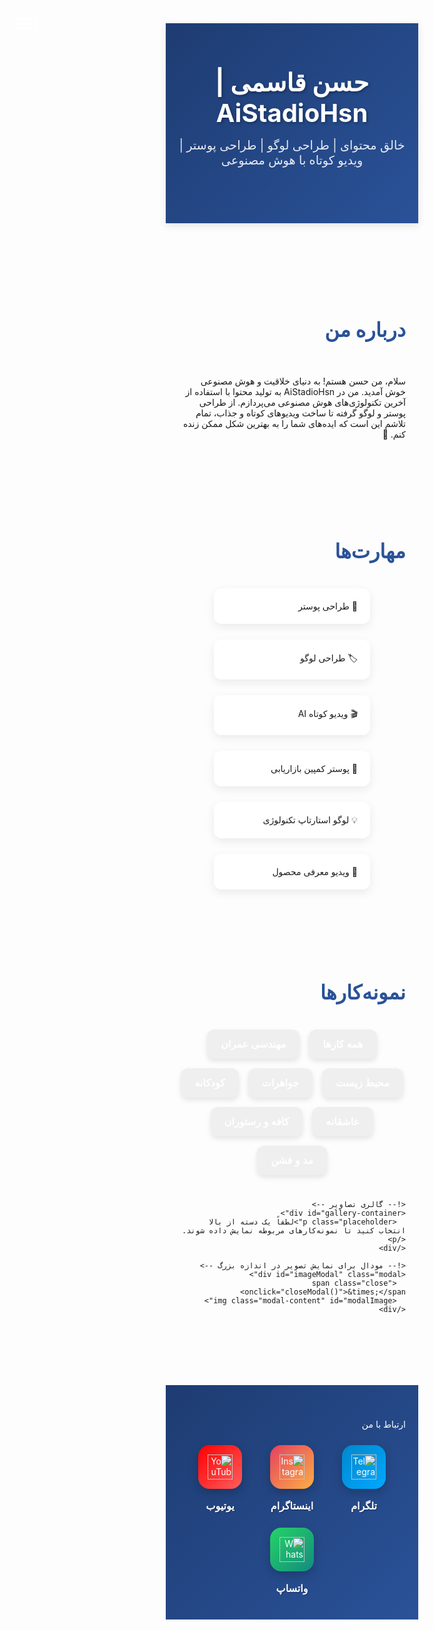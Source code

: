 <!DOCTYPE html>
<html lang="fa" dir="rtl">
<head>
  <meta charset="UTF-8">
  <meta name="viewport" content="width=device-width, initial-scale=1.0">
  <title>AiStadioHsn | حسن قاسمی</title>
  <style>
    /* تنظیمات کلی */
    * {
      box-sizing: border-box;
      margin: 0;
      padding: 0;
    }
    
    body {
      font-family: Tahoma, sans-serif;
      margin: 0;
      padding: 0;
      background: linear-gradient(135deg, #f5f7fa 0%, #c3cfe2 100%);
      color: #333;
      text-align: center;
      line-height: 1.6;
    }
    
    /* هدر */
    header {
      background: linear-gradient(135deg, #1e3c72 0%, #2a5298 100%);
      color: white;
      padding: 70px 20px;
      position: relative;
      box-shadow: 0 4px 12px rgba(0,0,0,0.1);
    }
    
    header h1 {
      margin: 0;
      font-size: 2.5rem;
      text-shadow: 2px 2px 4px rgba(0,0,0,0.3);
    }
    
    header p {
      font-size: 1.2rem;
      margin-top: 15px;
      opacity: 0.9;
    }
    
    /* بخش‌ها */
    section {
      padding: 50px 20px;
      max-width: 1200px;
      margin: 0 auto;
    }
    
    h2 {
      margin-bottom: 30px;
      color: #2a5298;
      font-size: 2rem;
      position: relative;
      display: inline-block;
      padding-bottom: 10px;
    }
    
    h2:after {
      content: '';
      position: absolute;
      bottom: 0;
      left: 50%;
      transform: translateX(-50%);
      width: 80px;
      height: 4px;
      background: linear-gradient(90deg, #1e3c72, #2a5298);
      border-radius: 2px;
    }
    
    /* مهارت‌ها */
    .skills {
      display: flex;
      flex-wrap: wrap;
      justify-content: center;
      gap: 25px;
    }
    
    .skill {
      background: white;
      padding: 20px;
      border-radius: 12px;
      box-shadow: 0 5px 15px rgba(0,0,0,0.08);
      width: 250px;
      transition: transform 0.3s, box-shadow 0.3s;
    }
    
    .skill:hover {
      transform: translateY(-5px);
      box-shadow: 0 8px 20px rgba(0,0,0,0.12);
    }
    
    /* دکمه‌های نمونه کارها */
    .portfolio-buttons {
      display: flex;
      flex-wrap: wrap;
      justify-content: center;
      gap: 15px;
      margin-bottom: 40px;
    }
    
    .portfolio-buttons button {
      padding: 14px 22px;
      border: none;
      border-radius: 12px;
      font-size: 1rem;
      cursor: pointer;
      font-weight: bold;
      transition: all 0.3s;
      box-shadow: 0 4px 8px rgba(0,0,0,0.1);
      color: white !important;
    }
    
    .portfolio-buttons button:hover, 
    .portfolio-buttons button.active {
      transform: translateY(-3px);
      box-shadow: 0 6px 12px rgba(0,0,0,0.15);
      opacity: 0.95;
    }
    
    /* رنگ‌بندی دکمه‌ها */
    button[onclick*="all"] {
      background: linear-gradient(135deg, #6c5ce7, #a29bfe);
    }
    
    button[onclick*="civil"] {
      background: linear-gradient(135deg, #3498db, #74b9ff);
    }
    
    button[onclick*="environment"] {
      background: linear-gradient(135deg, #2ecc71, #55efc4);
    }
    
    button[onclick*="jewelry"] {
      background: linear-gradient(135deg, #f39c12, #fdcb6e);
    }
    
    button[onclick*="kids"] {
      background: linear-gradient(135deg, #e84393, #fd79a8);
    }
    
    button[onclick*="romantic"] {
      background: linear-gradient(135deg, #e74c3c, #ff7675);
    }
    
    button[onclick*="cafe-restaurant"] {
      background: linear-gradient(135deg, #d35400, #f39c12);
    }
    
    button[onclick*="fashion"] {
      background: linear-gradient(135deg, #9b59b6, #a29bfe);
    }
    
    /* فوتر */
    footer {
      background: linear-gradient(135deg, #1e3c72 0%, #2a5298 100%);
      color: white;
      padding: 40px 20px;
      margin-top: 50px;
    }
    
    .socials {
      margin-top: 25px;
      display: flex;
      justify-content: center;
      gap: 25px;
      flex-wrap: wrap;
    }
    
    .social-item {
      display: flex;
      flex-direction: column;
      align-items: center;
      text-decoration: none;
      color: white;
      transition: transform 0.3s;
      width: 90px;
    }
    
    .social-item:hover {
      transform: translateY(-5px);
    }
    
    .social-icon {
      width: 70px;
      height: 70px;
      border-radius: 18px;
      display: flex;
      align-items: center;
      justify-content: center;
      background: rgba(255, 255, 255, 0.15);
      transition: all 0.3s;
      cursor: pointer;
      box-shadow: 0 6px 15px rgba(0,0,0,0.2);
      position: relative;
      overflow: hidden;
      margin-bottom: 12px;
    }
    
    .social-icon:before {
      content: '';
      position: absolute;
      top: 0;
      left: 0;
      width: 100%;
      height: 100%;
      background: linear-gradient(45deg, transparent, rgba(255,255,255,0.2), transparent);
      transform: translateX(-100%);
      transition: transform 0.6s;
    }
    
    .social-icon:hover:before {
      transform: translateX(100%);
    }
    
    .social-icon:hover {
      background: rgba(255, 255, 255, 0.25);
      box-shadow: 0 10px 20px rgba(0,0,0,0.3);
      transform: scale(1.1);
    }
    
    .social-icon img {
      width: 40px;
      height: 40px;
      object-fit: contain;
    }
    
    .social-name {
      font-size: 1rem;
      font-weight: bold;
      margin-top: 5px;
      text-shadow: 1px 1px 2px rgba(0,0,0,0.3);
    }
    
    /* استایل‌های مودال و گالری */
    .modal {
      display: none;
      position: fixed;
      z-index: 1000;
      left: 0;
      top: 0;
      width: 100%;
      height: 100%;
      background-color: rgba(0,0,0,0.95);
      overflow: auto;
      padding: 20px;
    }
    
    .modal-content {
      margin: auto;
      display: block;
      max-width: 90%;
      max-height: 85%;
      margin-top: 40px;
      border-radius: 8px;
      box-shadow: 0 5px 25px rgba(0,0,0,0.25);
      animation: zoom 0.3s ease;
    }
    
    @keyframes zoom {
      from {transform: scale(0.9); opacity: 0;}
      to {transform: scale(1); opacity: 1;}
    }
    
    .close {
      position: absolute;
      top: 25px;
      right: 35px;
      color: #f1f1f1;
      font-size: 45px;
      font-weight: bold;
      cursor: pointer;
      transition: 0.3s;
      z-index: 1001;
    }
    
    .close:hover {
      color: #ffcc00;
      transform: rotate(90deg);
    }
    
    .gallery {
      display: flex;
      flex-wrap: wrap;
      justify-content: center;
      gap: 20px;
      margin-top: 30px;
    }
    
    .gallery-item {
      width: 220px;
      height: 220px;
      object-fit: cover;
      cursor: pointer;
      border-radius: 10px;
      transition: all 0.3s;
      box-shadow: 0 5px 15px rgba(0,0,0,0.1);
    }
    
    .gallery-item:hover {
      transform: scale(1.05) rotate(2deg);
      box-shadow: 0 8px 20px rgba(0,0,0,0.2);
    }
    
    .category-title {
      margin-top: 40px;
      color: #2a5298;
      border-bottom: 3px solid #2a5298;
      padding-bottom: 12px;
      display: inline-block;
      font-size: 1.5rem;
    }
    
    .placeholder {
      color: #777;
      font-style: italic;
      margin: 50px 0;
      font-size: 1.1rem;
    }
    
    /* منوی همبرگری */
    .menu-btn {
      position: fixed;
      top: 25px;
      left: 25px;
      background: rgba(255, 255, 255, 0.2);
      border: none;
      border-radius: 8px;
      width: 50px;
      height: 50px;
      cursor: pointer;
      display: flex;
      flex-direction: column;
      justify-content: center;
      align-items: center;
      gap: 5px;
      z-index: 1002;
      transition: 0.3s;
      backdrop-filter: blur(5px);
    }
    
    .menu-btn:hover {
      background: rgba(255, 255, 255, 0.3);
    }
    
    .menu-btn span {
      display: block;
      width: 30px;
      height: 3px;
      background: white;
      border-radius: 2px;
      transition: 0.3s;
    }
    
    .nav-menu {
      position: fixed;
      top: 0;
      left: -300px;
      width: 280px;
      height: 100%;
      background: linear-gradient(135deg, #1e3c72 0%, #2a5298 100%);
      padding: 100px 25px 25px;
      z-index: 1001;
      transition: 0.4s;
      box-shadow: 2px 0 15px rgba(0,0,0,0.2);
    }
    
    .nav-menu.active {
      left: 0;
    }
    
    .nav-menu a {
      display: flex;
      align-items: center;
      color: white;
      text-decoration: none;
      padding: 18px;
      margin: 15px 0;
      border-radius: 8px;
      transition: 0.3s;
      font-size: 1.1rem;
    }
    
    .nav-menu a i {
      margin-left: 12px;
      font-size: 1.2rem;
    }
    
    .nav-menu a:hover {
      background: rgba(255, 255, 255, 0.15);
      transform: translateX(5px);
    }
    
    .overlay {
      display: none;
      position: fixed;
      top: 0;
      left: 0;
      width: 100%;
      height: 100%;
      background: rgba(0,0,0,0.7);
      z-index: 1000;
    }
    
    .overlay.active {
      display: block;
    }
    
    /* ریسپانسیو */
    @media (max-width: 768px) {
      header h1 {
        font-size: 2rem;
      }
      
      header p {
        font-size: 1rem;
      }
      
      .portfolio-buttons {
        gap: 10px;
      }
      
      .portfolio-buttons button {
        padding: 12px 16px;
        font-size: 0.9rem;
      }
      
      .gallery-item {
        width: 150px;
        height: 150px;
      }
      
      .socials {
        gap: 15px;
      }
      
      .social-icon {
        width: 60px;
        height: 60px;
      }
      
      .social-icon img {
        width: 32px;
        height: 32px;
      }
      
      .social-name {
        font-size: 0.9rem;
      }
    }
  </style>
</head>
<body>

  <!-- منوی همبرگری -->
  <button class="menu-btn" onclick="toggleMenu()">
    <span></span>
    <span></span>
    <span></span>
  </button>
  
  <div class="nav-menu" id="navMenu">
    <a href="#about" onclick="toggleMenu()">معرفی من</a>
    <a href="#skills" onclick="toggleMenu()">مهارت‌ها</a>
    <a href="#portfolio" onclick="toggleMenu()">نمونه کارها</a>
    <a href="#contact" onclick="toggleMenu()">تماس با من</a>
  </div>
  
  <div class="overlay" id="overlay" onclick="toggleMenu()"></div>

  <header>
    <h1>حسن قاسمی | AiStadioHsn</h1>
    <p>خالق محتوای | طراحی لوگو | طراحی پوستر | ویدیو کوتاه با هوش مصنوعی</p>
  </header>

  <section id="about">
    <h2>درباره من</h2>
    <p>
      سلام، من حسن هستم! به دنیای خلاقیت و هوش مصنوعی خوش آمدید.  
      من در AiStadioHsn به تولید محتوا با استفاده از آخرین تکنولوژی‌های هوش مصنوعی می‌پردازم.  
      از طراحی پوستر و لوگو گرفته تا ساخت ویدیوهای کوتاه و جذاب، تمام تلاشم این است که ایده‌های شما را به بهترین شکل ممکن زنده کنم. 🌹
    </p>
  </section>

  <section id="skills">
    <h2>مهارت‌ها</h2>
    <div class="skills">
      <div class="skill">🎨 طراحی پوستر</div>
      <div class="skill">🏷️ طراحی لوگو</div>
      <div class="skill">🎬 ویدیو کوتاه AI</div>
      <div class="skill">📢 پوستر کمپین بازاریابی</div>
      <div class="skill">💡 لوگو استارتاپ تکنولوژی</div>
      <div class="skill">📱 ویدیو معرفی محصول</div>
    </div>
  </section>

  <section id="portfolio">
    <h2>نمونه‌کارها</h2>
    <div class="portfolio-buttons">
      <button onclick="showCategory('all')">همه کارها</button>
      <button onclick="showCategory('civil')">مهندسی عمران</button>
      <button onclick="showCategory('environment')">محیط زیست</button>
      <button onclick="showCategory('jewelry')">جواهرات</button>
      <button onclick="showCategory('kids')">کودکانه</button>
      <button onclick="showCategory('romantic')">عاشقانه</button>
      <button onclick="showCategory('cafe-restaurant')">کافه و رستوران</button>
      <button onclick="showCategory('fashion')">مد و فشن</button>
    </div>
    
    <!-- گالری تصاویر -->
    <div id="gallery-container">
      <p class="placeholder">لطفاً یک دسته از بالا انتخاب کنید تا نمونه‌کارهای مربوطه نمایش داده شوند.</p>
    </div>
    
    <!-- مودال برای نمایش تصویر در اندازه بزرگ -->
    <div id="imageModal" class="modal">
      <span class="close" onclick="closeModal()">&times;</span>
      <img class="modal-content" id="modalImage">
    </div>
  </section>

  <footer id="contact">
    <p>ارتباط با من</p>
    <div class="socials">
      <a href="https://t.me/AiStadioHsn" class="social-item" target="_blank" rel="noopener noreferrer">
        <div class="social-icon" style="background: linear-gradient(135deg, #0088cc, #00a8ff);">
          <img src="https://upload.wikimedia.org/wikipedia/commons/8/83/Telegram_2019_Logo.svg" alt="Telegram">
        </div>
        <span class="social-name">تلگرام</span>
      </a>
      <a href="https://instagram.com/AiStadioHsn" class="social-item" target="_blank" rel="noopener noreferrer">
        <div class="social-icon" style="background: linear-gradient(135deg, #e4405f, #fcaf45);">
          <img src="https://upload.wikimedia.org/wikipedia/commons/e/e7/Instagram_logo_2016.svg" alt="Instagram">
        </div>
        <span class="social-name">اینستاگرام</span>
      </a>
      <a href="https://youtube.com/@aistadiohsn?sub_confirmation=1" class="social-item" target="_blank" rel="noopener noreferrer">
        <div class="social-icon" style="background: linear-gradient(135deg, #ff0000, #ff5e5e);">
          <img src="https://upload.wikimedia.org/wikipedia/commons/4/42/YouTube_icon_%282013-2017%29.png" alt="YouTube">
        </div>
        <span class="social-name">یوتیوب</span>
      </a>
      <a href="https://wa.me/989199124951" class="social-item" target="_blank" rel="noopener noreferrer">
        <div class="social-icon" style="background: linear-gradient(135deg, #25d366, #128c7e);">
          <img src="https://upload.wikimedia.org/wikipedia/commons/6/6b/WhatsApp.svg" alt="WhatsApp">
        </div>
        <span class="social-name">واتساپ</span>
      </a>
    </div>
  </footer>

  <script>
    // شیء حاوی تصاویر هر دسته
    const portfolioImages = {
      civil: [
        "https://i.ibb.co/Q7WyJ4vD/IMG-20250902-083237-373.jpg",
        "https://i.ibb.co/pBcvP6mW/IMG-20250902-083237-243.jpg",
        "https://i.ibb.co/Xftw6B0G/IMG-20250902-083237-739.jpg",
        "https://i.ibb.co/0jcjkF44/IMG-20250902-083237-709.jpg"
      ],
      environment: [
        "https://i.ibb.co/0jwsgXgm/Leonardo-Phoenix-10-Ecofriendly-company-logo-featuring-intrica-0.jpg",
        "https://i.ibb.co/0yZStYSb/Leonardo-Phoenix-10-Ecofriendly-company-logo-featuring-intrica-1.jpg",
        "https://i.ibb.co/1Y25rgC4/Leonardo-Phoenix-10-Ecofriendly-company-logo-featuring-intrica-2.jpg",
        "https://i.ibb.co/Rkx77qyw/Leonardo-Phoenix-10-Ecofriendly-company-logo-featuring-intrica-3.jpg"
      ],
      jewelry: [
        "https://i.ibb.co/TDXxBm4V/Leonardo-Phoenix-10-Luxury-jewelry-brand-logo-featuring-a-gold-0.jpg",
        "https://i.ibb.co/9HFLWH3X/Leonardo-Phoenix-10-Luxury-jewelry-brand-logo-featuring-a-gold-2.jpg",
        "https://i.ibb.co/Q7zQBxvp/Leonardo-Phoenix-10-Luxury-jewelry-brand-logo-featuring-a-gold-3.jpg"
      ],
      kids: [
        "https://i.ibb.co/hFrxdQKz/Leonardo-Phoenix-10-Playful-kids-brand-logo-featuring-a-variet-1.jpg",
        "https://i.ibb.co/S4JtJxk3/Leonardo-Phoenix-10-Playful-kids-brand-logo-featuring-a-variet-0.jpg",
        "https://i.ibb.co/3yVsWcct/Leonardo-Phoenix-10-Playful-kids-brand-logo-featuring-a-variet-2.jpg",
        "https://i.ibb.co/M56ZmyQd/Leonardo-Phoenix-10-Playful-kids-brand-logo-featuring-a-variet-3.jpg"
      ],
      romantic: [
        "https://i.ibb.co/9k5B3LS9/Lucid-Origin-A-romantic-cinematic-portrait-of-a-beautiful-Iran-2.jpg",
        "https://i.ibb.co/gZFyJ5bx/Lucid-Origin-A-romantic-cinematic-portrait-of-a-beautiful-Iran-1.jpg",
        "https://i.ibb.co/cXCFDDSZ/Lucid-Origin-A-romantic-cinematic-portrait-of-a-beautiful-Iran-0.jpg",
        "https://i.ibb.co/GvR3jVRF/GPT-Image-1-A-romantic-cinematic-portrait-of-an-Iranian-Muslim-0.png"
      ],
      'cafe-restaurant': [
        "https://i.ibb.co/XrvdQSjd/Lucid-Origin-Elegant-golden-fork-and-knife-intricately-forming-0.jpg",
        "https://i.ibb.co/rfbVnwGr/Lucid-Origin-Elegant-golden-fork-and-knife-intricately-forming-2.jpg",
        "https://i.ibb.co/yBcYG326/Lucid-Origin-Elegant-golden-fork-and-knife-intricately-forming-1.jpg",
        "https://i.ibb.co/m5rkmLM0/Leonardo-Phoenix-10-Artistic-coffee-shop-logo-featuring-a-deli-1.jpg",
        "https://i.ibb.co/1YPgQrcQ/Leonardo-Phoenix-10-Artistic-coffee-shop-logo-featuring-a-deli-0.jpg",
        "https://i.ibb.co/WWBk4M2n/Leonardo-Phoenix-10-Artistic-coffee-shop-logo-featuring-a-deli-2.jpg",
        "https://i.ibb.co/MkxDSL5K/Leonardo-Phoenix-10-Artistic-coffee-shop-logo-featuring-a-deli-3.jpg"
      ],
      fashion: [
        "https://i.ibb.co/ymX9dvfP/GPT-Image-1-A-cinematic-fashion-poster-featuring-a-tall-elegan-0.png",
        "https://i.ibb.co/Rp1vgWcx/GPT-Image-1-A-minimalist-fashion-logo-concept-featuring-a-styl-0.png",
        "https://i.ibb.co/d0kwdxyx/GPT-Image-1-A-highend-fashion-poster-featuring-a-dramatic-silh-0.png",
        "https://i.ibb.co/Lz5Ym4J5/Lucid-Origin-A-glamorous-fashion-editorial-portrait-of-a-stunn-2.jpg",
        "https://i.ibb.co/S7yDPGky/Lucid-Origin-A-glamorous-fashion-editorial-portrait-of-a-stunn-1.jpg",
        "https://i.ibb.co/7N6g5FXk/Lucid-Origin-A-glamorous-fashion-editorial-portrait-of-a-stunn-0.jpg",
        "https://i.ibb.co/xqgKJf20/Lucid-Origin-A-cinematic-fashion-portrait-of-a-Persian-female-2.jpg",
        "https://i.ibb.co/nq7nNQXM/Lucid-Origin-A-cinematic-fashion-portrait-of-a-Persian-female-0.jpg",
        "https://i.ibb.co/YF1m4pqn/Lucid-Origin-A-cinematic-fashion-portrait-of-a-Persian-female-1.jpg",
        "https://i.ibb.co/MD5Rktk6/Lucid-Origin-A-highfashion-editorial-portrait-of-a-confident-f-2.jpg",
        "https://i.ibb.co/LzhkWVVr/Lucid-Origin-A-highfashion-editorial-portrait-of-a-confident-f-0.jpg"
      ]
    };

    // تابع برای نمایش تمام تصاویر
    function showAllWorks() {
      const galleryContainer = document.getElementById('gallery-container');
      galleryContainer.innerHTML = '<h3 class="category-title">همه نمونه کارها</h3>';
      
      const categories = {
        civil: "مهندسی عمران",
        environment: "محیط زیست",
        jewelry: "جواهرات",
        kids: "کودکانه",
        romantic: "عاشقانه",
        'cafe-restaurant': "کافه و رستوران",
        fashion: "مد و فشن"
      };
      
      for (const [category, title] of Object.entries(categories)) {
        const categoryTitle = document.createElement('h4');
        categoryTitle.className = 'category-title';
        categoryTitle.style.marginTop = '40px';
        categoryTitle.textContent = title;
        galleryContainer.appendChild(categoryTitle);
        
        const galleryDiv = document.createElement('div');
        galleryDiv.className = 'gallery';
        
        portfolioImages[category].forEach(imageUrl => {
          const img = document.createElement('img');
          img.src = imageUrl;
          img.alt = title;
          img.className = 'gallery-item';
          img.onclick = function() {
            openModal(imageUrl);
          };
          galleryDiv.appendChild(img);
        });
        
        galleryContainer.appendChild(galleryDiv);
      }
    }

    // تابع برای نمایش تصاویر هر دسته
    function showCategory(category) {
      const buttons = document.querySelectorAll('.portfolio-buttons button');
      buttons.forEach(btn => btn.classList.remove('active'));
      event.target.classList.add('active');
      
      if (category === 'all') {
        showAllWorks();
        return;
      }
      
      const galleryContainer = document.getElementById('gallery-container');
      const categoryTitle = {
        civil: "مهندسی عمران",
        environment: "محیط زیست",
        jewelry: "جواهرات",
        kids: "کودکانه",
        romantic: "عاشقانه",
        'cafe-restaurant': "کافه و رستوران",
        fashion: "مد و فشن"
      };
      
      // ایجاد عنوان دسته
      galleryContainer.innerHTML = `<h3 class="category-title">${categoryTitle[category]}</h3>`;
      
      // ایجاد گالری تصاویر
      const galleryDiv = document.createElement('div');
      galleryDiv.className = 'gallery';
      
      portfolioImages[category].forEach(imageUrl => {
        const img = document.createElement('img');
        img.src = imageUrl;
        img.alt = categoryTitle[category];
        img.className = 'gallery-item';
        img.onclick = function() {
          openModal(imageUrl);
        };
        galleryDiv.appendChild(img);
      });
      
      galleryContainer.appendChild(galleryDiv);
    }

    // توابع مربوط به مودال
    function openModal(imageUrl) {
      const modal = document.getElementById('imageModal');
      const modalImg = document.getElementById('modalImage');
      modal.style.display = 'block';
      modalImg.src = imageUrl;
    }

    function closeModal() {
      document.getElementById('imageModal').style.display = 'none';
    }

    // توابع مربوط به منوی همبرگری
    function toggleMenu() {
      const navMenu = document.getElementById('navMenu');
      const overlay = document.getElementById('overlay');
      navMenu.classList.toggle('active');
      overlay.classList.toggle('active');
    }

    // بستن مودال با کلیک خارج از تصویر
    window.onclick = function(event) {
      const modal = document.getElementById('imageModal');
      if (event.target == modal) {
        closeModal();
      }
    }
  </script>

</body>
</html>
